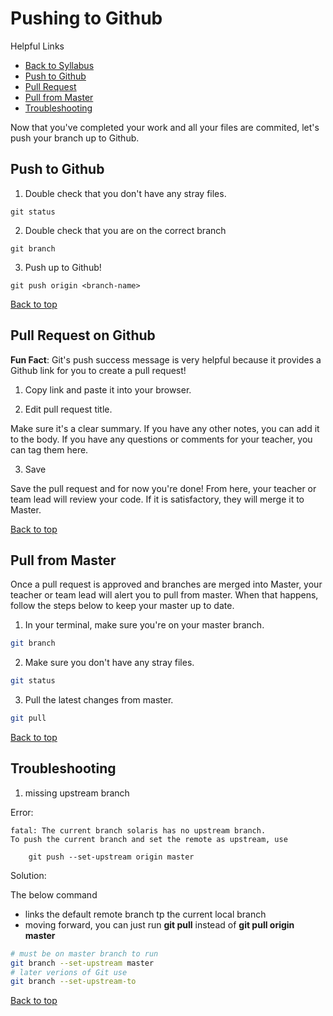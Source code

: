 # Pushing to Github

<a id="top"></a>Helpful Links
- [Back to Syllabus](/README.md)
- [Push to Github](#push)
- [Pull Request](#pull)
- [Pull from Master](#master)
- [Troubleshooting](#trouble)

Now that you've completed your work and all your files are commited, let's push your branch up to Github.

## <a id="push"></a>Push to Github

1. Double check that you don't have any stray files.

```
git status
```

2. Double check that you are on the correct branch
```
git branch
```

3. Push up to Github!
```
git push origin <branch-name>
```
[Back to top](#top)

## <a id="pull"></a>Pull Request on Github

**Fun Fact**: Git's push success message is very helpful because it provides a Github link for you to create a pull request!

1. Copy link and paste it into your browser.

2. Edit pull request title.

Make sure it's a clear summary. If you have any other notes, you can add it to the body. If you have any questions or comments for your teacher, you can tag them here.

3. Save

Save the pull request and for now you're done! From here, your teacher or team lead will review your code. If it is satisfactory, they will merge it to Master.

[Back to top](#top)

## <a id="master"></a>Pull from Master

Once a pull request is approved and branches are merged into Master, your teacher or team lead will alert you to pull from master. When that happens, follow the steps below to keep your master up to date.

1. In your terminal, make sure you're on your master branch.

```bash
git branch
```

2. Make sure you don't have any stray files.

```bash
git status
```

3. Pull the latest changes from master.

```bash
git pull
```
[Back to top](#top)

## <a id="trouble"></a>Troubleshooting

1. missing upstream branch

Error:
```
fatal: The current branch solaris has no upstream branch.
To push the current branch and set the remote as upstream, use

    git push --set-upstream origin master
```

Solution:

The below command
- links the default remote branch tp the current local branch
- moving forward, you can just run **git pull** instead of **git pull origin master**

```bash
# must be on master branch to run
git branch --set-upstream master
# later verions of Git use
git branch --set-upstream-to
```

[Back to top](#top)
